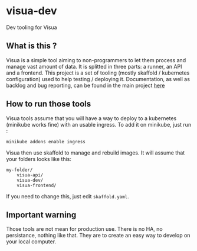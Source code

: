 # visua-dev
Dev tooling for Visua

## What is this ?

Visua is a simple tool aiming to non-programmers to let them process and manage vast amount of data. It is splitted in three parts: a runner, an API and a frontend. This project is a set of tooling (mostly skaffold / kubernetes configuration) used to help testing / deploying it. Documentation, as well as backlog and bug reporting, can be found in the main project [here](https://github.com/Exanis/visua)

## How to run those tools

Visua tools assume that you will have a way to deploy to a kubernetes (minikube works fine) with an usable ingress. To add it on minikube, just run :

`minikube addons enable ingress`

Visua then use skaffold to manage and rebuild images. It will assume that your folders looks like this:

```
my-folder/
    visua-api/
    visua-dev/
    visua-frontend/
```

If you need to change this, just edit `skaffold.yaml`.

## Important warning

Those tools are not mean for production use. There is no HA, no persistance, nothing like that. They are to create an easy way to develop on your local computer.